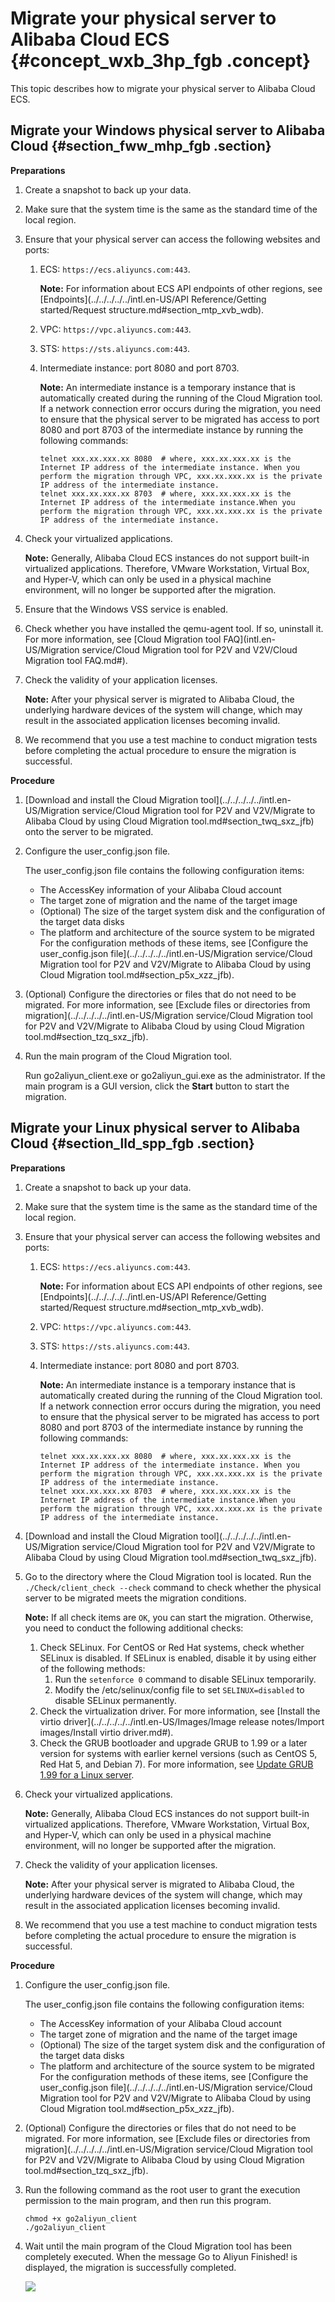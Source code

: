 # Migrate your physical server to Alibaba Cloud ECS {#concept_wxb_3hp_fgb .concept}

This topic describes how to migrate your physical server to Alibaba Cloud ECS.

## Migrate your Windows physical server to Alibaba Cloud {#section_fww_mhp_fgb .section}

**Preparations**

1.  Create a snapshot to back up your data.
2.  Make sure that the system time is the same as the standard time of the local region.
3.  Ensure that your physical server can access the following websites and ports:
    1.  ECS: `https://ecs.aliyuncs.com:443`.

        **Note:** For information about ECS API endpoints of other regions, see [Endpoints](../../../../../intl.en-US/API Reference/Getting started/Request structure.md#section_mtp_xvb_wdb).

    2.  VPC: `https://vpc.aliyuncs.com:443`.
    3.  STS: `https://sts.aliyuncs.com:443`.
    4.  Intermediate instance: port 8080 and port 8703.

        **Note:** An intermediate instance is a temporary instance that is automatically created during the running of the Cloud Migration tool. If a network connection error occurs during the migration, you need to ensure that the physical server to be migrated has access to port 8080 and port 8703 of the intermediate instance by running the following commands:

        ```
        telnet xxx.xx.xxx.xx 8080  # where, xxx.xx.xxx.xx is the Internet IP address of the intermediate instance. When you perform the migration through VPC, xxx.xx.xxx.xx is the private IP address of the intermediate instance.
        telnet xxx.xx.xxx.xx 8703  # where, xxx.xx.xxx.xx is the Internet IP address of the intermediate instance.When you perform the migration through VPC, xxx.xx.xxx.xx is the private IP address of the intermediate instance.
        ```

4.  Check your virtualized applications.

    **Note:** Generally, Alibaba Cloud ECS instances do not support built-in virtualized applications. Therefore, VMware Workstation, Virtual Box, and Hyper-V, which can only be used in a physical machine environment, will no longer be supported after the migration.

5.  Ensure that the Windows VSS service is enabled.
6.  Check whether you have installed the qemu-agent tool. If so, uninstall it. For more information, see [Cloud Migration tool FAQ](intl.en-US/Migration service/Cloud Migration tool for P2V and V2V/Cloud Migration tool FAQ.md#).
7.  Check the validity of your application licenses.

    **Note:** After your physical server is migrated to Alibaba Cloud, the underlying hardware devices of the system will change, which may result in the associated application licenses becoming invalid.

8.  We recommend that you use a test machine to conduct migration tests before completing the actual procedure to ensure the migration is successful.

**Procedure**

1.  [Download and install the Cloud Migration tool](../../../../../intl.en-US/Migration service/Cloud Migration tool for P2V and V2V/Migrate to Alibaba Cloud by using Cloud Migration tool.md#section_twq_sxz_jfb) onto the server to be migrated.
2.  Configure the user\_config.json file.

    The user\_config.json file contains the following configuration items:

    -   The AccessKey information of your Alibaba Cloud account
    -   The target zone of migration and the name of the target image
    -   \(Optional\) The size of the target system disk and the configuration of the target data disks
    -   The platform and architecture of the source system to be migrated
    For the configuration methods of these items, see [Configure the user\_config.json file](../../../../../intl.en-US/Migration service/Cloud Migration tool for P2V and V2V/Migrate to Alibaba Cloud by using Cloud Migration tool.md#section_p5x_xzz_jfb).

3.  \(Optional\) Configure the directories or files that do not need to be migrated. For more information, see [Exclude files or directories from migration](../../../../../intl.en-US/Migration service/Cloud Migration tool for P2V and V2V/Migrate to Alibaba Cloud by using Cloud Migration tool.md#section_tzq_sxz_jfb).
4.  Run the main program of the Cloud Migration tool.

    Run go2aliyun\_client.exe or go2aliyun\_gui.exe as the administrator. If the main program is a GUI version, click the **Start** button to start the migration.


## Migrate your Linux physical server to Alibaba Cloud {#section_lld_spp_fgb .section}

**Preparations**

1.  Create a snapshot to back up your data.
2.  Make sure that the system time is the same as the standard time of the local region.
3.  Ensure that your physical server can access the following websites and ports:
    1.  ECS: `https://ecs.aliyuncs.com:443`.

        **Note:** For information about ECS API endpoints of other regions, see [Endpoints](../../../../../intl.en-US/API Reference/Getting started/Request structure.md#section_mtp_xvb_wdb).

    2.  VPC: `https://vpc.aliyuncs.com:443`.
    3.  STS: `https://sts.aliyuncs.com:443`.
    4.  Intermediate instance: port 8080 and port 8703.

        **Note:** An intermediate instance is a temporary instance that is automatically created during the running of the Cloud Migration tool. If a network connection error occurs during the migration, you need to ensure that the physical server to be migrated has access to port 8080 and port 8703 of the intermediate instance by running the following commands:

        ```
        telnet xxx.xx.xxx.xx 8080  # where, xxx.xx.xxx.xx is the Internet IP address of the intermediate instance. When you perform the migration through VPC, xxx.xx.xxx.xx is the private IP address of the intermediate instance.
        telnet xxx.xx.xxx.xx 8703  # where, xxx.xx.xxx.xx is the Internet IP address of the intermediate instance.When you perform the migration through VPC, xxx.xx.xxx.xx is the private IP address of the intermediate instance.
        ```

4.  [Download and install the Cloud Migration tool](../../../../../intl.en-US/Migration service/Cloud Migration tool for P2V and V2V/Migrate to Alibaba Cloud by using Cloud Migration tool.md#section_twq_sxz_jfb).
5.  Go to the directory where the Cloud Migration tool is located. Run the `./Check/client_check --check` command to check whether the physical server to be migrated meets the migration conditions.

    **Note:** If all check items are `OK`, you can start the migration. Otherwise, you need to conduct the following additional checks:

    1.  Check SELinux. For CentOS or Red Hat systems, check whether SELinux is disabled. If SELinux is enabled, disable it by using either of the following methods:
        1.  Run the `setenforce 0` command to disable SELinux temporarily.
        2.  Modify the /etc/selinux/config file to set `SELINUX=disabled` to disable SELinux permanently.
    2.  Check the virtualization driver. For more information, see [Install the virtio driver](../../../../../intl.en-US/Images/Image release notes/Import images/Install virtio driver.md#).
    3.  Check the GRUB bootloader and upgrade GRUB to 1.99 or a later version for systems with earlier kernel versions \(such as CentOS 5, Red Hat 5, and Debian 7\). For more information, see [Update GRUB 1.99 for a Linux server](https://help.aliyun.com/knowledge_detail/62807.html).
6.  Check your virtualized applications.

    **Note:** Generally, Alibaba Cloud ECS instances do not support built-in virtualized applications. Therefore, VMware Workstation, Virtual Box, and Hyper-V, which can only be used in a physical machine environment, will no longer be supported after the migration.

7.  Check the validity of your application licenses.

    **Note:** After your physical server is migrated to Alibaba Cloud, the underlying hardware devices of the system will change, which may result in the associated application licenses becoming invalid.

8.  We recommend that you use a test machine to conduct migration tests before completing the actual procedure to ensure the migration is successful.

**Procedure**

1.  Configure the user\_config.json file.

    The user\_config.json file contains the following configuration items:

    -   The AccessKey information of your Alibaba Cloud account
    -   The target zone of migration and the name of the target image
    -   \(Optional\) The size of the target system disk and the configuration of the target data disks
    -   The platform and architecture of the source system to be migrated
    For the configuration methods of these items, see [Configure the user\_config.json file](../../../../../intl.en-US/Migration service/Cloud Migration tool for P2V and V2V/Migrate to Alibaba Cloud by using Cloud Migration tool.md#section_p5x_xzz_jfb).

2.  \(Optional\) Configure the directories or files that do not need to be migrated. For more information, see [Exclude files or directories from migration](../../../../../intl.en-US/Migration service/Cloud Migration tool for P2V and V2V/Migrate to Alibaba Cloud by using Cloud Migration tool.md#section_tzq_sxz_jfb).
3.  Run the following command as the root user to grant the execution permission to the main program, and then run this program.

    ```
    chmod +x go2aliyun_client
    ./go2aliyun_client
    ```

4.  Wait until the main program of the Cloud Migration tool has been completely executed. When the message Go to Aliyun Finished! is displayed, the migration is successfully completed.

    ![](http://static-aliyun-doc.oss-cn-hangzhou.aliyuncs.com/assets/img/65301/155255858838196_en-US.png)


